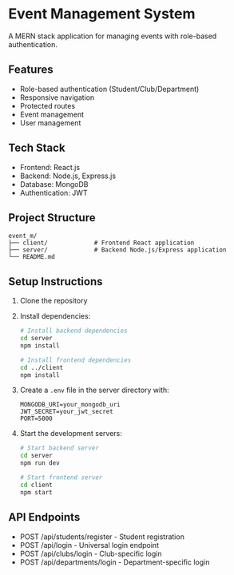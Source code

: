 # Event Management System

A MERN stack application for managing events with role-based authentication.

## Features

- Role-based authentication (Student/Club/Department)
- Responsive navigation
- Protected routes
- Event management
- User management

## Tech Stack

- Frontend: React.js
- Backend: Node.js, Express.js
- Database: MongoDB
- Authentication: JWT

## Project Structure

```
event_m/
├── client/             # Frontend React application
├── server/             # Backend Node.js/Express application
└── README.md
```

## Setup Instructions

1. Clone the repository
2. Install dependencies:
   ```bash
   # Install backend dependencies
   cd server
   npm install

   # Install frontend dependencies
   cd ../client
   npm install
   ```

3. Create a `.env` file in the server directory with:
   ```
   MONGODB_URI=your_mongodb_uri
   JWT_SECRET=your_jwt_secret
   PORT=5000
   ```

4. Start the development servers:
   ```bash
   # Start backend server
   cd server
   npm run dev

   # Start frontend server
   cd client
   npm start
   ```

## API Endpoints

- POST /api/students/register - Student registration
- POST /api/login - Universal login endpoint
- POST /api/clubs/login - Club-specific login
- POST /api/departments/login - Department-specific login 